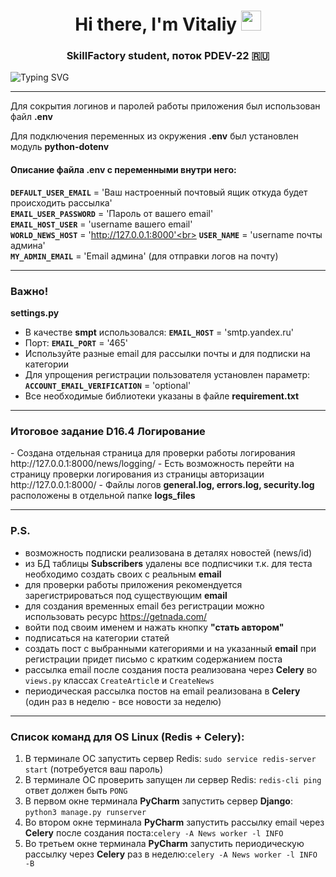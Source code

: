 <h1 align="center">Hi there, I'm Vitaliy
<img src="https://github.com/blackcater/blackcater/raw/main/images/Hi.gif" height="32"/></h1>
<h3 align="center">SkillFactory student, поток PDEV-22 🇷🇺</h3>

![Typing SVG](https://readme-typing-svg.herokuapp.com?color=%2336BCF7&lines=Итоговое+задание+D16+Логирование)

<hr>
<p>Для сокрытия логинов и паролей работы приложения был использован файл <b>.env</b></p>
<p>Для подключения переменных из окружения <b>.env</b> был установлен модуль <b>python-dotenv</b></p>
<h4>Описание файла  <b>.env</b> с переменными внутри него:</h4>

<b>`DEFAULT_USER_EMAIL`</b> = 'Ваш настроенный почтовый ящик откуда будет происходить рассылка'<br>
<b>`EMAIL_USER_PASSWORD`</b> = 'Пароль от вашего email'<br>
<b>`EMAIL_HOST_USER`</b> = 'username вашего  email'<br>
<b>`WORLD_NEWS_HOST`</b> = 'http://127.0.0.1:8000'<br>
<b>`USER_NAME`</b> = 'username почты админа'<br>
<b>`MY_ADMIN_EMAIL`</b> = 'Email админа' (для отправки логов на почту)
<hr>

<h3>Важно!</h3>
<b>settings.py</b><br>

- В качестве **smpt** использовался: <b>`EMAIL_HOST`</b> = 'smtp.yandex.ru'<br>
- Порт: <b>`EMAIL_PORT`</b> = '465'
- Используйте разные email для рассылки почты и для подписки на категории
- Для упрощения регистрации пользователя установлен параметр: <b>`ACCOUNT_EMAIL_VERIFICATION`</b> = 'optional'
- Все необходимые библиотеки указаны в файле <b>requirement.txt</b>
<hr>

<h3>Итоговое задание D16.4 Логирование</h3>
- Создана отдельная страница для проверки работы логирования http://127.0.0.1:8000/news/logging/
- Есть возможность перейти на страницу проверки логирования из страницы авторизации http://127.0.0.1:8000/
- Файлы логов <b>general.log, errors.log, security.log</b> расположены в отдельной папке <b>logs_files</b>

<hr>
<h3>P.S.</h3>

- возможность подписки реализована в деталях новостей (news/id)
- из БД таблицы <b>Subscribers</b> удалены все подписчики т.к. для теста необходимо создать своих с реальным <b>email</b>
- для проверки работы приложения рекомендуется зарегистрироваться под существующим <b>email</b>
- для создания временных email без регистрации можно использовать ресурс https://getnada.com/
- войти под своим именем и нажать кнопку <b>"стать автором"</b>
- подписаться на категории статей
- создать пост с выбранными категориями и на указанный <b>email</b> при регистрации придет письмо с кратким содержанием поста
- рассылка email после создания поста реализована через <b>Celery</b> во `views.py` классах `CreateArticl`e и `CreateNews`
- периодическая рассылка постов на email реализована в <b>Celery</b> (один раз в неделю - все новости за неделю)

<hr>
<h3>Список команд для OS Linux (Redis + Celery):</h3>


1. В терминале ОС запустить сервер Redis: `sudo service redis-server start` (потребуется ваш пароль)
2. В терминале ОС проверить запущен ли сервер Redis: `redis-cli ping` ответ должен быть `PONG`
3. В первом окне терминала <b>PyCharm</b> запустить сервер <b>Django</b>: `python3 manage.py runserver`
4. Во втором окне терминала <b>PyCharm</b> запустить рассылку email  через <b>Celery</b> после создания поста:`celery -A News worker -l INFO`
5. Во третьем окне терминала <b>PyCharm</b> запустить периодическую рассылку через <b>Celery</b> раз в неделю:`celery -A News worker -l INFO -B`



